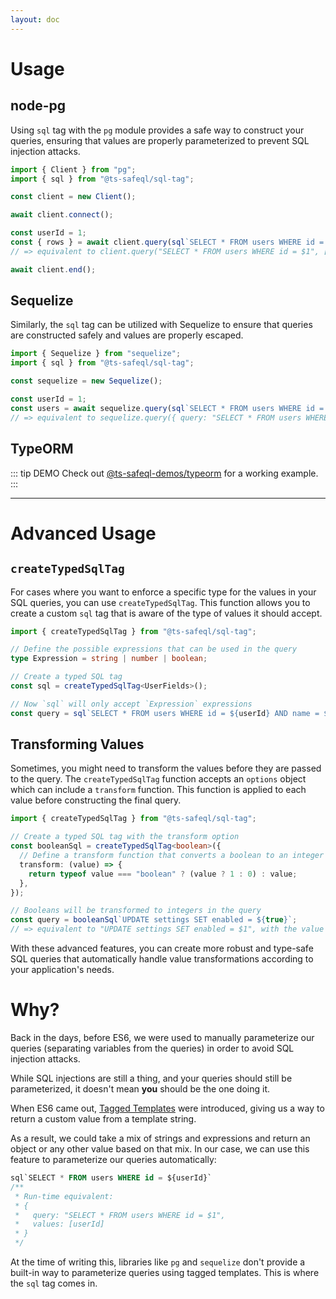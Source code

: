 ```yaml
---
layout: doc
---
```


# Usage

## node-pg

Using `sql` tag with the `pg` module provides a safe way to construct your queries, ensuring that values are properly parameterized to prevent SQL injection attacks.

```ts
import { Client } from "pg";
import { sql } from "@ts-safeql/sql-tag";

const client = new Client();

await client.connect();

const userId = 1;
const { rows } = await client.query(sql`SELECT * FROM users WHERE id = ${userId}`);
// => equivalent to client.query("SELECT * FROM users WHERE id = $1", [userId])

await client.end();
```

## Sequelize

Similarly, the `sql` tag can be utilized with Sequelize to ensure that queries are constructed safely and values are properly escaped.

```ts
import { Sequelize } from "sequelize";
import { sql } from "@ts-safeql/sql-tag";

const sequelize = new Sequelize();

const userId = 1;
const users = await sequelize.query(sql`SELECT * FROM users WHERE id = ${userId}`);
// => equivalent to sequelize.query({ query: "SELECT * FROM users WHERE id = $1", values: [userId] })
```

## TypeORM

::: tip DEMO
Check out [@ts-safeql-demos/typeorm](https://github.com/ts-safeql/safeql/tree/main/demos/typeorm) for a working example.
:::

---

# Advanced Usage

## `createTypedSqlTag`

For cases where you want to enforce a specific type for the values in your SQL queries, you can use `createTypedSqlTag`. This function allows you to create a custom `sql` tag that is aware of the type of values it should accept.

```ts
import { createTypedSqlTag } from "@ts-safeql/sql-tag";

// Define the possible expressions that can be used in the query
type Expression = string | number | boolean;

// Create a typed SQL tag
const sql = createTypedSqlTag<UserFields>();

// Now `sql` will only accept `Expression` expressions
const query = sql`SELECT * FROM users WHERE id = ${userId} AND name = ${userName}`;
```

## Transforming Values

Sometimes, you might need to transform the values before they are passed to the query. The `createTypedSqlTag` function accepts an `options` object which can include a `transform` function. This function is applied to each value before constructing the final query.

```ts
import { createTypedSqlTag } from "@ts-safeql/sql-tag";

// Create a typed SQL tag with the transform option
const booleanSql = createTypedSqlTag<boolean>({
  // Define a transform function that converts a boolean to an integer
  transform: (value) => {
    return typeof value === "boolean" ? (value ? 1 : 0) : value;
  },
});

// Booleans will be transformed to integers in the query
const query = booleanSql`UPDATE settings SET enabled = ${true}`;
// => equivalent to "UPDATE settings SET enabled = $1", with the value [1] after transformation
```

With these advanced features, you can create more robust and type-safe SQL queries that automatically handle value transformations according to your application's needs.

# Why?

Back in the days, before ES6, we were used to manually parameterize our queries (separating variables from the queries) in order to avoid SQL injection attacks.

While SQL injections are still a thing, and your queries should still be parameterized, it doesn't mean **you** should be the one doing it.

When ES6 came out, [Tagged Templates](https://developer.mozilla.org/en-US/docs/Web/JavaScript/Reference/Template_literals#tagged_templates) were introduced, giving us a way to return a custom value from a template string.

As a result, we could take a mix of strings and expressions and return an object or any other value based on that mix. In our case, we can use this feature to parameterize our queries automatically:

```sql
sql`SELECT * FROM users WHERE id = ${userId}`
/**
 * Run-time equivalent:
 * {
 *   query: "SELECT * FROM users WHERE id = $1",
 *   values: [userId]
 * }
 */
```

At the time of writing this, libraries like `pg` and `sequelize` don't provide a built-in way to parameterize queries using tagged templates. This is where the `sql` tag comes in.
